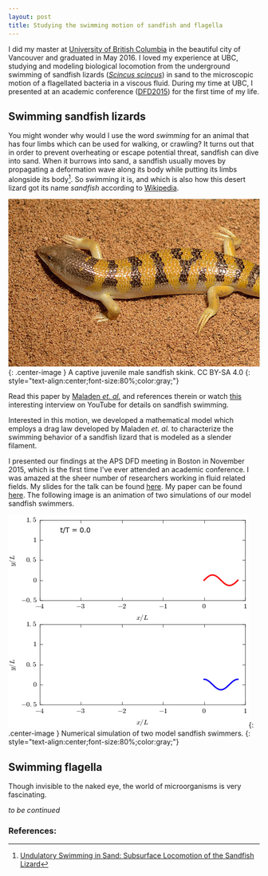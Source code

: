 ```yaml
---
layout: post
title: Studying the swimming motion of sandfish and flagella
---
```


I did my master at [University of British Columbia](https://www.ubc.ca/) in the beautiful city of Vancouver and graduated in May 2016. I loved my experience at UBC, studying and modeling biological locomotion from the underground swimming of sandfish lizards ([*Scincus scincus*](https://en.wikipedia.org/wiki/Scincus_scincus)) in sand to the microscopic motion of a flagellated bacteria in a viscous fluid. During my time at UBC, I presented at an academic conference ([DFD2015](http://meetings.aps.org/link/BAPS.2015.DFD.L26.4)) for the first time of my life.


## Swimming sandfish lizards

You might wonder why would I use the word *swimming* for an animal that has four limbs which can be used for walking, or crawling? It turns out that in order to prevent overheating or escape potential threat, sandfish can dive into sand. When it burrows into sand, a sandfish usually moves by propagating a deformation wave along its body while putting its limbs alongside its body[^footnote]. So swimming it is, and which is also how this desert lizard got its name *sandfish* according to [Wikipedia](https://en.wikipedia.org/wiki/Scincus_scincus).

![sandfish ](/assets/sandfishWiki.jpeg){: .center-image }
A captive juvenile male sandfish skink. CC BY-SA 4.0
{: style="text-align:center;font-size:80%;color:gray;"}

Read this paper by [Maladen *et. al.*](http://science.sciencemag.org/content/325/5938/314) and references therein or watch [this](https://youtu.be/Xzt1iJbwNXE) interesting interview on YouTube for details on sandfish swimming.

Interested in this motion, we developed a mathematical model which employs a drag law developed by Maladen *et. al.* to characterize the swimming behavior of a sandfish lizard that is modeled as a slender filament. 

I presented our findings at the APS DFD meeting in Boston in November 2015, which is the first time I've ever attended an academic conference. I was amazed at the sheer number of researchers working in fluid related fields. My slides for the talk can be found [here](/assets/DFD2015.pdf). My paper can be found [here](/assets/pof1.pdf). The following image is an animation of two simulations of our model sandfish swimmers.

![sandfish swimming](/assets/sandfish.gif){: .center-image }
Numerical simulation of two model sandfish swimmers.
{: style="text-align:center;font-size:80%;color:gray;"}

## Swimming flagella
Though invisible to the naked eye, the world of microorganisms is very fascinating.

*to be continued*

### References:
[^footnote]: [Undulatory Swimming in Sand: Subsurface Locomotion of the Sandfish Lizard](http://science.sciencemag.org/content/325/5938/314)